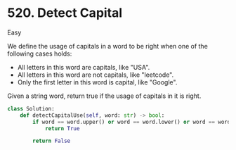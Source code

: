 # 520. Detect Capital

Easy

We define the usage of capitals in a word to be right when one of the following cases holds:

- All letters in this word are capitals, like "USA".
- All letters in this word are not capitals, like "leetcode".
- Only the first letter in this word is capital, like "Google".

Given a string word, return true if the usage of capitals in it is right.

```python
class Solution:
    def detectCapitalUse(self, word: str) -> bool:
        if word == word.upper() or word == word.lower() or word == word.title():
            return True

        return False
```

